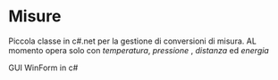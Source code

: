 # Misure
Piccola classe in c#.net per la gestione di conversioni di misura.
AL momento opera solo con _temperatura_, _pressione_ , _distanza_ ed _energia_

GUI WinForm in c#

